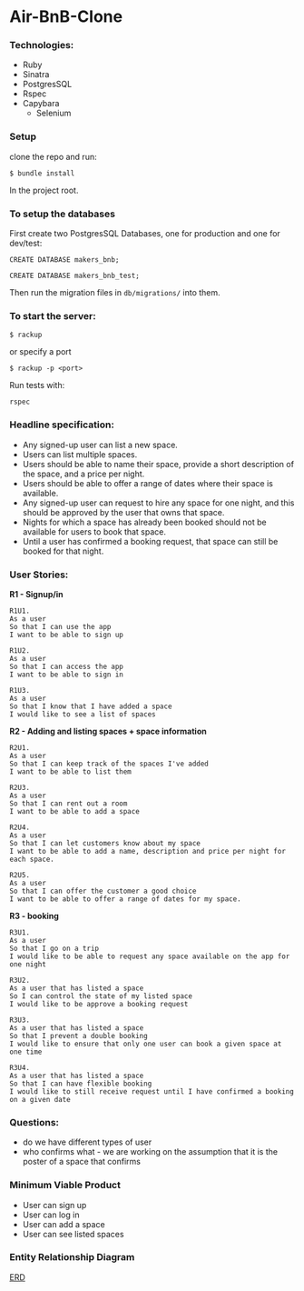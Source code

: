 # Air-BnB-Clone
 ### Technologies:
- Ruby
- Sinatra
- PostgresSQL
- Rspec
- Capybara
  - Selenium

### Setup

clone the repo and run:

`$ bundle install`

In the project root.

### To setup the databases
First create two PostgresSQL Databases, one for production and one for dev/test:

```
CREATE DATABASE makers_bnb;

CREATE DATABASE makers_bnb_test;
```

Then run the migration files in `db/migrations/` into them.


### To start the server:

```
$ rackup
```
or specify a port

```
$ rackup -p <port>
```

Run tests with:

```
rspec
```

### Headline specification:
- Any signed-up user can list a new space.
- Users can list multiple spaces.
- Users should be able to name their space, provide a short description of the space, and a price per night.
- Users should be able to offer a range of dates where their space is available.
- Any signed-up user can request to hire any space for one night, and this should be approved by the user that owns that space.
- Nights for which a space has already been booked should not be available for users to book that space.
- Until a user has confirmed a booking request, that space can still be booked for that night.

### User Stories:
**R1 - Signup/in**
 ```
R1U1.
As a user
So that I can use the app
I want to be able to sign up

R1U2.
As a user
So that I can access the app
I want to be able to sign in

R1U3.
As a user
So that I know that I have added a space
I would like to see a list of spaces
```
**R2 - Adding and listing spaces + space information**
```
R2U1.
As a user
So that I can keep track of the spaces I've added
I want to be able to list them

R2U3.
As a user
So that I can rent out a room
I want to be able to add a space

R2U4.
As a user
So that I can let customers know about my space
I want to be able to add a name, description and price per night for each space.

R2U5.
As a user
So that I can offer the customer a good choice
I want to be able to offer a range of dates for my space.
```
**R3 - booking**
```
R3U1.
As a user
So that I go on a trip
I would like to be able to request any space available on the app for one night

R3U2.
As a user that has listed a space
So I can control the state of my listed space
I would like to be approve a booking request

R3U3.
As a user that has listed a space
So that I prevent a double booking
I would like to ensure that only one user can book a given space at one time

R3U4.
As a user that has listed a space
So that I can have flexible booking
I would like to still receive request until I have confirmed a booking on a given date
```

### Questions:
- do we have different types of user
- who confirms what - we are working on the assumption that it is the poster of a space that confirms

### Minimum Viable Product
- User can sign up
- User can log in
- User can add a space
- User can see listed spaces

### Entity Relationship Diagram
[ERD](https://github.com/Ajay233/Air-BnB-Clone/blob/master/diagrams/ERD.png)
